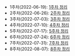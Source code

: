 - 1주차(2022-06-19): [1주차 정리](https://opensesame.notion.site/2-365da2409ee045f0b31f5f4f0c4064bc)
- 2주차(2022-06-26): [2주차 정리](https://opensesame.notion.site/2-365da2409ee045f0b31f5f4f0c4064bc)
- 3주차(2022-07-03): [3주차 정리](https://opensesame.notion.site/2-365da2409ee045f0b31f5f4f0c4064bc)
- 4주차(2022-07-10): [4주차 정리](https://opensesame.notion.site/4-bc473fb421ff41aa83c83fce734f6302)
- 5주차(2022-07-17): [5주차 정리](https://opensesame.notion.site/5-7a2f1f4dbf0d42758f0e5e5adb64772f)
- 6주차(2022-07-24): [6주차 정리](https://opensesame.notion.site/7-0db71de41ad44bf09892ed8881a17581)
- 7주차(2022-07-31): [7주차 정리](https://opensesame.notion.site/9-PV-PVC-586fff174de9410d93c0c9bef6f1a604)
- 8주차(2022-08-07): [8주차 정리](https://opensesame.notion.site/10-ServiceAccount-RBAC-793e91da1a204c5fab43dcf42d84b766)